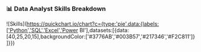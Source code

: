 ### 📊 Data Analyst Skills Breakdown
![Skills](https://quickchart.io/chart?c={type:'pie',data:{labels:['Python','SQL','Excel','Power BI'],datasets:[{data:[40,25,20,15],backgroundColor:['#3776AB','#003B57','#217346','#F2C811']} ]}})
